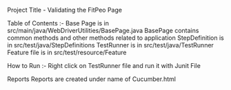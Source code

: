 Project  Title - Validating the FitPeo Page

Table of Contents :-
Base Page is in  src/main/java/WebDriverUtilities/BasePage.java
BasePage contains common methods and other methods related to application
StepDefinition is in src/test/java/StepDefinitions
TestRunner is in src/test/java/TestRunner
Feature file is in src/test/resource/Feature

How to Run :-
Right click on TestRunner file and run it with Junit File

Reports
Reports are created under name of Cucumber.html
